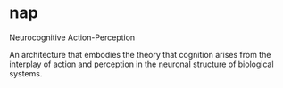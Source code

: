 nap
===

Neurocognitive Action-Perception

An architecture that embodies the theory that cognition arises from the interplay of action and perception in the neuronal structure of biological systems.
